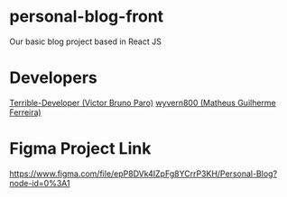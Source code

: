 # personal-blog-front
Our basic blog project based in React JS

# Developers
[Terrible-Developer (Victor Bruno Paro)](http://github.com/terrible-developer)
[wyvern800 (Matheus Guilherme Ferreira)](http://github.com/terrible-developer)

# Figma Project Link
https://www.figma.com/file/epP8DVk4IZpFg8YCrrP3KH/Personal-Blog?node-id=0%3A1
